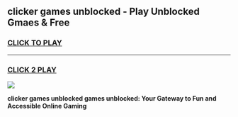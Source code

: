 
## clicker games unblocked - Play Unblocked Gmaes & Free
<h3>
<a href="https://premium.freeplayer.one?title=clicker_games_unblocked&ref=19F">CLICK TO PLAY</a></h3>
<hr>

<h3>
<a href="https://premium.freeplayer.one?title=clicker_games_unblocked&ref=19F">CLICK 2 PLAY</a>
  
</h3>

<a href="https://premium.freeplayer.one?title=clicker_games_unblocked&ref=19F/"><img src="https://clearcache.store/games.png"></a>


**clicker games unblocked games unblocked: Your Gateway to Fun and Accessible Online Gaming**
